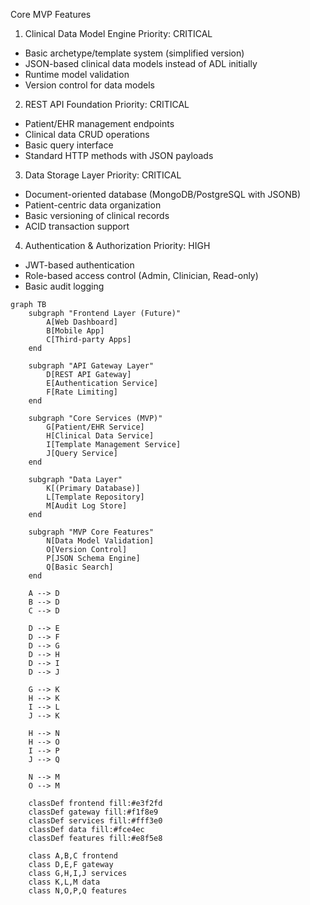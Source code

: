 Core MVP Features
1. Clinical Data Model Engine
Priority: CRITICAL
- Basic archetype/template system (simplified version)
- JSON-based clinical data models instead of ADL initially
- Runtime model validation
- Version control for data models
2. REST API Foundation
Priority: CRITICAL
- Patient/EHR management endpoints
- Clinical data CRUD operations
- Basic query interface
- Standard HTTP methods with JSON payloads
3. Data Storage Layer
Priority: CRITICAL
- Document-oriented database (MongoDB/PostgreSQL with JSONB)
- Patient-centric data organization
- Basic versioning of clinical records
- ACID transaction support
4. Authentication & Authorization
Priority: HIGH
- JWT-based authentication
- Role-based access control (Admin, Clinician, Read-only)
- Basic audit logging

```mermaid
graph TB
    subgraph "Frontend Layer (Future)"
        A[Web Dashboard]
        B[Mobile App]
        C[Third-party Apps]
    end
    
    subgraph "API Gateway Layer"
        D[REST API Gateway]
        E[Authentication Service]
        F[Rate Limiting]
    end
    
    subgraph "Core Services (MVP)"
        G[Patient/EHR Service]
        H[Clinical Data Service]
        I[Template Management Service]
        J[Query Service]
    end
    
    subgraph "Data Layer"
        K[(Primary Database)]
        L[Template Repository]
        M[Audit Log Store]
    end
    
    subgraph "MVP Core Features"
        N[Data Model Validation]
        O[Version Control]
        P[JSON Schema Engine]
        Q[Basic Search]
    end
    
    A --> D
    B --> D
    C --> D
    
    D --> E
    D --> F
    D --> G
    D --> H
    D --> I
    D --> J
    
    G --> K
    H --> K
    I --> L
    J --> K
    
    H --> N
    H --> O
    I --> P
    J --> Q
    
    N --> M
    O --> M
    
    classDef frontend fill:#e3f2fd
    classDef gateway fill:#f1f8e9
    classDef services fill:#fff3e0
    classDef data fill:#fce4ec
    classDef features fill:#e8f5e8
    
    class A,B,C frontend
    class D,E,F gateway
    class G,H,I,J services
    class K,L,M data
    class N,O,P,Q features
```

